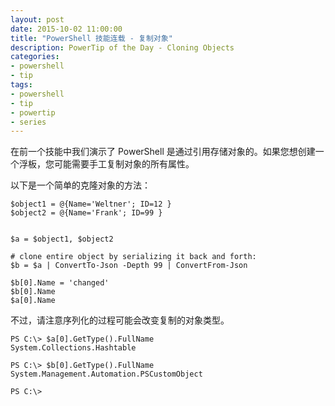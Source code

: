 ```yaml
---
layout: post
date: 2015-10-02 11:00:00
title: "PowerShell 技能连载 - 复制对象"
description: PowerTip of the Day - Cloning Objects
categories:
- powershell
- tip
tags:
- powershell
- tip
- powertip
- series
---
```

在前一个技能中我们演示了 PowerShell 是通过引用存储对象的。如果您想创建一个浮板，您可能需要手工复制对象的所有属性。

以下是一个简单的克隆对象的方法：

    $object1 = @{Name='Weltner'; ID=12 }
    $object2 = @{Name='Frank'; ID=99 }


    $a = $object1, $object2

    # clone entire object by serializing it back and forth:
    $b = $a | ConvertTo-Json -Depth 99 | ConvertFrom-Json

    $b[0].Name = 'changed'
    $b[0].Name
    $a[0].Name

不过，请注意序列化的过程可能会改变复制的对象类型。

    PS C:\> $a[0].GetType().FullName
    System.Collections.Hashtable

    PS C:\> $b[0].GetType().FullName
    System.Management.Automation.PSCustomObject

    PS C:\>

<!--本文国际来源：[Cloning Objects](http://community.idera.com/powershell/powertips/b/tips/posts/cloning-objects-0)-->
